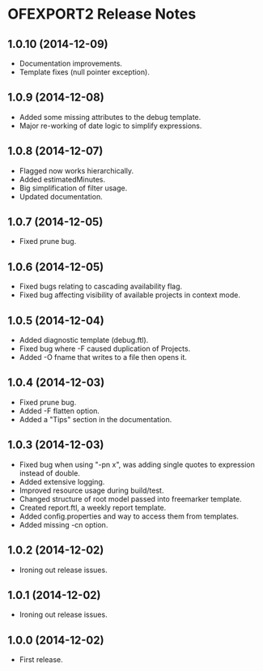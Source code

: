 # OFEXPORT2 Release Notes

## 1.0.10 (2014-12-09)

- Documentation improvements.
- Template fixes (null pointer exception).

## 1.0.9 (2014-12-08)

- Added some missing attributes to the debug template.
- Major re-working of date logic to simplify expressions.

## 1.0.8 (2014-12-07)

- Flagged now works hierarchically.
- Added estimatedMinutes.
- Big simplification of filter usage.
- Updated documentation.

## 1.0.7 (2014-12-05)

- Fixed prune bug.

## 1.0.6 (2014-12-05)

- Fixed bugs relating to cascading availability flag.
- Fixed bug affecting visibility of available projects in context mode.

## 1.0.5 (2014-12-04)

- Added diagnostic template (debug.ftl).
- Fixed bug where -F caused duplication of Projects.
- Added -O fname that writes to a file then opens it.

## 1.0.4 (2014-12-03)

- Fixed prune bug.
- Added -F flatten option.
- Added a "Tips" section in the documentation.

## 1.0.3 (2014-12-03)

- Fixed bug when using "-pn x", was adding single quotes to expression instead of double.
- Added extensive logging.
- Improved resource usage during build/test.
- Changed structure of root model passed into freemarker template.
- Created report.ftl, a weekly report template.
- Added config.properties and way to access them from templates.
- Added missing -cn option.

## 1.0.2 (2014-12-02)

- Ironing out release issues.

## 1.0.1 (2014-12-02)

- Ironing out release issues.

## 1.0.0 (2014-12-02)

- First release.